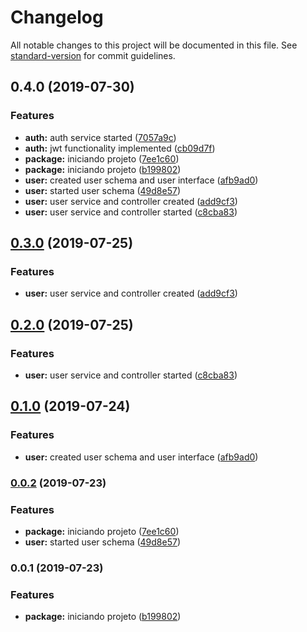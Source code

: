 # Changelog

All notable changes to this project will be documented in this file. See [standard-version](https://github.com/conventional-changelog/standard-version) for commit guidelines.

## 0.4.0 (2019-07-30)


### Features

* **auth:** auth service started ([7057a9c](https://gitlab.com/taruiralab/cmpaas/cmpaas-nestjs/commit/7057a9c))
* **auth:** jwt functionality implemented ([cb09d7f](https://gitlab.com/taruiralab/cmpaas/cmpaas-nestjs/commit/cb09d7f))
* **package:** iniciando projeto ([7ee1c60](https://gitlab.com/taruiralab/cmpaas/cmpaas-nestjs/commit/7ee1c60))
* **package:** iniciando projeto ([b199802](https://gitlab.com/taruiralab/cmpaas/cmpaas-nestjs/commit/b199802))
* **user:** created user schema and user interface ([afb9ad0](https://gitlab.com/taruiralab/cmpaas/cmpaas-nestjs/commit/afb9ad0))
* **user:** started user schema ([49d8e57](https://gitlab.com/taruiralab/cmpaas/cmpaas-nestjs/commit/49d8e57))
* **user:** user service and controller created ([add9cf3](https://gitlab.com/taruiralab/cmpaas/cmpaas-nestjs/commit/add9cf3))
* **user:** user service and controller started ([c8cba83](https://gitlab.com/taruiralab/cmpaas/cmpaas-nestjs/commit/c8cba83))



## [0.3.0](https://gitlab.com/taruiralab/cmpaas/cmpaas-nestjs/compare/v0.2.0...v0.3.0) (2019-07-25)


### Features

* **user:** user service and controller created ([add9cf3](https://gitlab.com/taruiralab/cmpaas/cmpaas-nestjs/commit/add9cf3))



## [0.2.0](https://gitlab.com/taruiralab/cmpaas/cmpaas-nestjs/compare/v0.1.0...v0.2.0) (2019-07-25)


### Features

* **user:** user service and controller started ([c8cba83](https://gitlab.com/taruiralab/cmpaas/cmpaas-nestjs/commit/c8cba83))



## [0.1.0](https://gitlab.com/taruiralab/cmpaas/cmpaas-nestjs/compare/v0.0.2...v0.1.0) (2019-07-24)


### Features

* **user:** created user schema and user interface ([afb9ad0](https://gitlab.com/taruiralab/cmpaas/cmpaas-nestjs/commit/afb9ad0))



### [0.0.2](https://gitlab.com/taruiralab/cmpaas/cmpaas-nestjs/compare/v0.0.1...v0.0.2) (2019-07-23)


### Features

* **package:** iniciando projeto ([7ee1c60](https://gitlab.com/taruiralab/cmpaas/cmpaas-nestjs/commit/7ee1c60))
* **user:** started user schema ([49d8e57](https://gitlab.com/taruiralab/cmpaas/cmpaas-nestjs/commit/49d8e57))



### 0.0.1 (2019-07-23)


### Features

* **package:** iniciando projeto ([b199802](https://gitlab.com/taruiralab/cmpaas/cmpaas-nestjs/commit/b199802))
